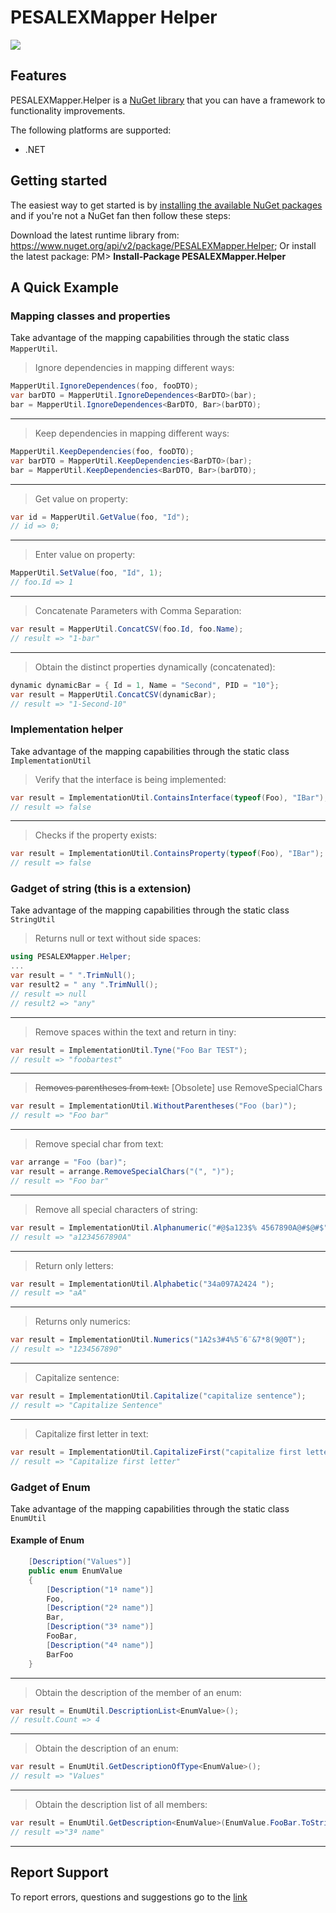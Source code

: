 # PESALEXMapper Helper
![](https://img.shields.io/nuget/v/PESALEXMapper.Helper.svg)

## Features
PESALEXMapper.Helper is a [NuGet library](https://www.nuget.org/api/v2/package/PESALEXMapper.Helper) that you can have a framework to functionality improvements.

The following platforms are supported:
- .NET

## Getting started
The easiest way to get started is by [installing the available NuGet packages](https://www.nuget.org/packages/PESALEXMapper.Helper) and if you're not a NuGet fan then follow these steps:

Download the latest runtime library from: https://www.nuget.org/api/v2/package/PESALEXMapper.Helper;
Or install the latest package:
PM> **Install-Package PESALEXMapper.Helper**

## A Quick Example

### Mapping classes and properties
Take advantage of the mapping capabilities through the static class ```MapperUtil```.

> Ignore dependencies in mapping different ways:
```csharp
MapperUtil.IgnoreDependences(foo, fooDTO);
var barDTO = MapperUtil.IgnoreDependences<BarDTO>(bar);
bar = MapperUtil.IgnoreDependences<BarDTO, Bar>(barDTO);
```

------------

> Keep dependencies in mapping different ways:
```csharp
MapperUtil.KeepDependencies(foo, fooDTO);
var barDTO = MapperUtil.KeepDependencies<BarDTO>(bar);
bar = MapperUtil.KeepDependencies<BarDTO, Bar>(barDTO);
```

------------

> Get value on property:
```csharp
var id = MapperUtil.GetValue(foo, "Id");
// id => 0;
```

------------

> Enter value on property:
```csharp
MapperUtil.SetValue(foo, "Id", 1);
// foo.Id => 1
```

------------

> Concatenate Parameters with Comma Separation:
```csharp
var result = MapperUtil.ConcatCSV(foo.Id, foo.Name);
// result => "1-bar"
```

------------

> Obtain the distinct properties dynamically (concatenated):
```csharp
dynamic dynamicBar = { Id = 1, Name = "Second", PID = "10"};
var result = MapperUtil.ConcatCSV(dynamicBar);
// result => "1-Second-10"
```

### Implementation helper
Take advantage of the mapping capabilities through the static class  ```ImplementationUtil```

> Verify that the interface is being implemented:
```csharp
var result = ImplementationUtil.ContainsInterface(typeof(Foo), "IBar");
// result => false
```

------------

> Checks if the property exists:
```csharp
var result = ImplementationUtil.ContainsProperty(typeof(Foo), "IBar");
// result => false
```

### Gadget of string (this is a extension)
Take advantage of the mapping capabilities through the static class  ```StringUtil```

> Returns null or text without side spaces:
```csharp
using PESALEXMapper.Helper;
...
var result = " ".TrimNull();
var result2 = " any ".TrimNull();
// result => null
// result2 => "any"
```

------------

> Remove spaces within the text and return in tiny:
```csharp
var result = ImplementationUtil.Tyne("Foo Bar TEST");
// result => "foobartest"
```

------------

> ~~Removes parentheses from text:~~
[Obsolete] use RemoveSpecialChars
```csharp
var result = ImplementationUtil.WithoutParentheses("Foo (bar)");
// result => "Foo bar"
```

------------

> Remove special char from text:
```csharp
var arrange = "Foo (bar)";
var result = arrange.RemoveSpecialChars("(", ")");
// result => "Foo bar"
```

------------

> Remove all special characters of string:
```csharp
var result = ImplementationUtil.Alphanumeric("#@$a123$% 4567890A@#$@#$");
// result => "a1234567890A"
```

------------

> Return only letters:
```csharp
var result = ImplementationUtil.Alphabetic("34a097A2424 ");
// result => "aA"
```

------------

> Returns only numerics:
```csharp
var result = ImplementationUtil.Numerics("1A2s3#4%5¨6¨&7*8(9@0T");
// result => "1234567890"
```

------------

> Capitalize sentence:
```csharp
var result = ImplementationUtil.Capitalize("capitalize sentence");
// result => "Capitalize Sentence"
```

------------

> Capitalize first letter in text:
```csharp
var result = ImplementationUtil.CapitalizeFirst("capitalize first letter");
// result => "Capitalize first letter"
```

### Gadget of Enum
Take advantage of the mapping capabilities through the static class  ```EnumUtil```

#### Example of Enum
```csharp
    [Description("Values")]
    public enum EnumValue
    {
        [Description("1ª name")]
        Foo,
        [Description("2ª name")]
        Bar,
        [Description("3ª name")]
        FooBar,
        [Description("4ª name")]
        BarFoo
    }
```

------------

> Obtain the description of the member of an enum:
```csharp
var result = EnumUtil.DescriptionList<EnumValue>();
// result.Count => 4
```

------------

> Obtain the description of an enum:
```csharp
var result = EnumUtil.GetDescriptionOfType<EnumValue>();
// result => "Values"
```

------------

> Obtain the description list of all members:
```csharp
var result = EnumUtil.GetDescription<EnumValue>(EnumValue.FooBar.ToString());
// result =>"3ª name"
```

------------

## Report Support
To report errors, questions and suggestions go to the [link](https://www.nuget.org/packages/PESALEXMapper.Helper/1.0.0/ReportMyPackage)
